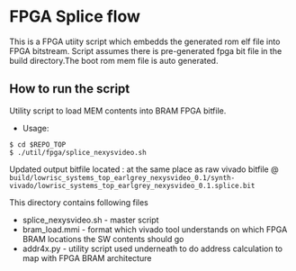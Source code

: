 # FPGA Splice flow
This is a FPGA utiity script which embedds the generated rom elf file into FPGA bitstream.
Script assumes there is pre-generated fpga bit file in the build directory.The boot rom mem file is auto generated.

## How to run the script
Utility script to load MEM contents into BRAM FPGA bitfile.
* Usage:
```console
$ cd $REPO_TOP
$ ./util/fpga/splice_nexysvideo.sh
```

Updated output bitfile located : at the same place as raw vivado bitfile @
`build/lowrisc_systems_top_earlgrey_nexysvideo_0.1/synth-vivado/lowrisc_systems_top_earlgrey_nexysvideo_0.1.splice.bit`

This directory contains following files
* splice_nexysvideo.sh - master script
* bram_load.mmi - format which vivado tool understands on which FPGA BRAM locations the SW contents should go
* addr4x.py - utility script used underneath to do address calculation to map with FPGA BRAM architecture
